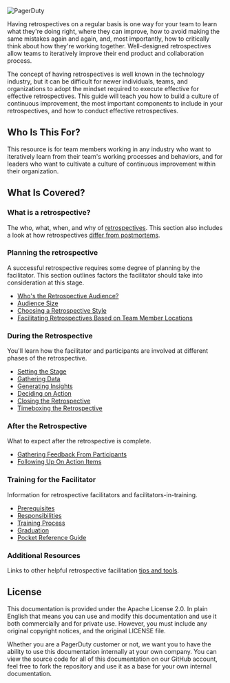 ![PagerDuty](/assets/images/headers/Retros-Title.png)

Having retrospectives on a regular basis is one way for your team to learn what they're doing right, where they can improve, how to avoid making the same mistakes again and again, and, most importantly, how to critically think about how they're working together. Well-designed retrospectives allow teams to iteratively improve their end product and collaboration process.

The concept of having retrospectives is well known in the technology industry, but it can be difficult for newer individuals, teams, and organizations to adopt the mindset required to execute effective for effective retrospectives. This guide will teach you how to build a culture of continuous improvement, the most important components to include in your retrospectives, and how to conduct effective retrospectives.

## Who Is This For?
This resource is for team members working in any industry who want to iteratively learn from their team's working processes and behaviors, and for leaders who want to cultivate a culture of continuous improvement within their organization.

## What Is Covered?

### What is a retrospective?
The who, what, when, and why of [retrospectives](getting_started.md). This section also includes a look at how retrospectives [differ from postmortems](getting_started.md#the-differences-between-retrospectives-and-postmortems).

### Planning the retrospective
A successful retrospective requires some degree of planning by the facilitator. This section outlines factors the facilitator should take into consideration at this stage.

- [Who's the Retrospective
  Audience?](planning.md#whos-the-retrospective-audience)
- [Audience Size](planning.md#audience-size)
- [Choosing a Retrospective Style](planning.md#choosing-a-retrospective-style)
- [Facilitating Retrospectives Based on Team Member Locations](planning.md#facilitating-retrospectives-based-on-team-member-locations)

### During the Retrospective
You'll learn how the facilitator and participants are involved at different phases of the retrospective.

- [Setting the Stage](during.md#setting-the-stage)
- [Gathering Data](during.md#gathering-data)
- [Generating Insights](during.md#generating-insights)
- [Deciding on Action](during.md#deciding-on-action)
- [Closing the Retrospective](during.md#closing-the-retrospective)
- [Timeboxing the Retrospective](during.md#timeboxing-the-retrospective)

### After the Retrospective
What to expect after the retrospective is complete.

- [Gathering Feedback From Participants](after.md#gathering-feedback-from-participants)
- [Following Up On Action Items](after.md#following-up-on-action-items)

### Training for the Facilitator
Information for retrospective facilitators and facilitators-in-training.

- [Prerequisites](facilitator_training.md#prerequisites)
- [Responsibilities](facilitator_training.md#responsibilities)
- [Training Process](facilitator_training.md#training-process)
- [Graduation](facilitator_training.md#graduation)
- [Pocket Reference Guide](facilitator_training.md#pocket-reference-guide)

### Additional Resources
Links to other helpful retrospective facilitation [tips and tools](resources.md).

## License
This documentation is provided under the Apache License 2.0. In plain English that means you can use and modify this documentation and use it both commercially and for private use. However, you must include any original copyright notices, and the original LICENSE file.

Whether you are a PagerDuty customer or not, we want you to have the ability to use this documentation internally at your own company. You can view the source code for all of this documentation on our GitHub account, feel free to fork the repository and use it as a base for your own internal documentation.
